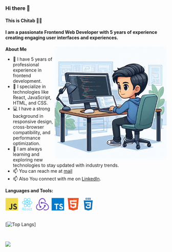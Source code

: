 ### Hi there 👋

#### This is Chitab 🙏🏻
#### I am a passionate Frontend Web Developer with 5 years of experience creating engaging user interfaces and experiences.
<img align='right' src="./OIG4.jpeg" width="350" height="350">

**About Me**
- 💼 I have 5 years of professional experience in frontend development.
- 🚀 I specialize in technologies like React, JavaScript, HTML, and CSS.
- 💻 I have a strong background in responsive design, cross-browser compatibility, and performance optimization.
- 🌱 I am always learning and exploring new technologies to stay updated with industry trends.
- 📫 You can reach me at [mail](mailto:chitab703kumar@gmail.com)
- 📫 Also You connect with me on [LinkedIn](https://www.linkedin.com/in/chitab-kumar-501006a3/).

**Languages and Tools:**  

<div>
    <img src="https://github.com/devicons/devicon/blob/master/icons/javascript/javascript-original.svg" title="JavaScript" alt="JavaScript" width="40" height="40"/>&nbsp;
    <img src="https://github.com/devicons/devicon/blob/master/icons/react/react-original-wordmark.svg" title="React" alt="React" width="40" height="40"/>&nbsp;
    <img src="https://github.com/devicons/devicon/blob/master/icons/redux/redux-original.svg" title="Redux" alt="Redux" width="40" height="40"/>&nbsp;
    <img src="https://github.com/devicons/devicon/blob/master/icons/typescript/typescript-original.svg" title="Typescript" alt="Typescript" width="40" height="40"/>&nbsp;
    <img src="https://github.com/devicons/devicon/blob/master/icons/html5/html5-original.svg" title="HTML5" alt="HTML" width="40" height="40"/>&nbsp;
    <img src="https://github.com/devicons/devicon/blob/master/icons/css3/css3-plain-wordmark.svg"  title="CSS3" alt="CSS" width="40" height="40"/>&nbsp;
</div>

<br />

[![Top Langs](https://github-readme-stats.vercel.app/api/top-langs/?username=chitab&theme=cobalt&layout=compact)]

<br />

![](https://github-profile-summary-cards.vercel.app/api/cards/stats?username=chitab&theme=dracula)
